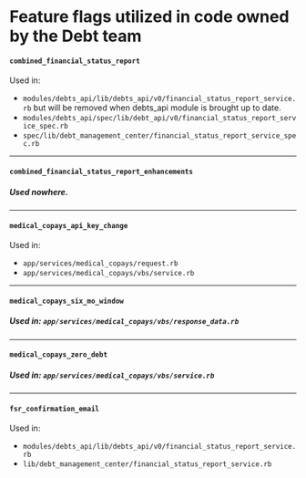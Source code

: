 # Feature flags utilized in code owned by the Debt team
#### `combined_financial_status_report`
 Used in: 
- `modules/debts_api/lib/debts_api/v0/financial_status_report_service.rb` but will be removed when debts_api module is brought up to date.
- `modules/debts_api/spec/lib/debt_api/v0/financial_status_report_service_spec.rb`
- `spec/lib/debt_management_center/financial_status_report_service_spec.rb`
---
#### `combined_financial_status_report_enhancements`
##### Used nowhere.
---
#### `medical_copays_api_key_change`
Used in:
- `app/services/medical_copays/request.rb`
- `app/services/medical_copays/vbs/service.rb`
---
#### `medical_copays_six_mo_window`
##### Used in: `app/services/medical_copays/vbs/response_data.rb`
---
#### `medical_copays_zero_debt`
##### Used in: `app/services/medical_copays/vbs/service.rb`
---
#### `fsr_confirmation_email`
Used in: 
- `modules/debts_api/lib/debts_api/v0/financial_status_report_service.rb`
- `lib/debt_management_center/financial_status_report_service.rb`

